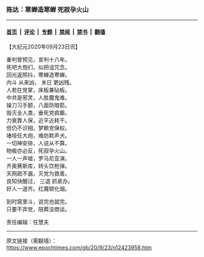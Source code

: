 ### 陈达：寒蝉造寒蝉 死寂孕火山

---

#### [首页](../../../..?n12423958) &nbsp;|&nbsp; [评论](../../../../../epoch-comment?n12423958) &nbsp;|&nbsp; [专题](../../../../../epoch-special?n12423958) &nbsp;|&nbsp; [禁闻](../../../../../epoch-news?n12423958) &nbsp;|&nbsp; [禁书](../../../../../books?n12423958) &nbsp;|&nbsp; [翻墙](https://github.com/gfw-breaker/nogfw/blob/master/README.md?n12423958)


<div class="post_content" id="artbody" itemprop="articleBody">
 <!-- article content begin -->
 <p>
  【大纪元2020年09月23日讯】
 </p>
 <p>
  重判曾预见，宣判十八年。
  <br/>
  死吧大炮们，似把诅咒念。
  <br/>
  回光返照抖，寒蝉造寒蝉。
  <br/>
  <ok href="https://www.epochtimes.com/gb/tag/%E5%86%85%E6%96%97.html">
   内斗
  </ok>
  从来凶，
  <ok href="https://www.epochtimes.com/gb/tag/%E6%9C%AB%E6%97%A5.html">
   末日
  </ok>
  更凶残。
  <br/>
  人若在党掌，床板兼砧板。
  <br/>
  中共是邪灵，人胜魔鬼难。
  <br/>
  操刀习手颤，八面防暗箭。
  <br/>
  毁灭全人类，垂死党疯癫。
  <br/>
  力衰靠人保，近平近耗干。
  <br/>
  但仍不识相，梦赖党保权。
  <br/>
  堵哑任大炮，难防默声犬。
  <br/>
  一切神安排，人说从不算。
  <br/>
  物极亦必反，死寂孕火山。
  <br/>
  一人一声嘘，罗马尼亚演。
  <br/>
  齐奥赛斯库，转头饮枪弹。
  <br/>
  天网疏不漏，灭党为救善。
  <br/>
  良知快醒过，
  <ok href="https://www.epochtimes.com/gb/tag/%E4%B8%89%E9%80%80.html">
   三退
  </ok>
  抓紧办。
  <br/>
  好人一退齐。红魔顿化烟。
 </p>
 <p>
  到时窝里斗，说完也就完。
  <br/>
  只要不弃党，陪葬没商谈。
 </p>
 <p>
  责任编辑：任慧夫
 </p>
 <!-- article content end -->
 <div id="below_article_ad">
 </div>
</div>


---

原文链接（需翻墙）：https://www.epochtimes.com/gb/20/9/23/n12423958.htm
